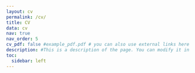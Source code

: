```yaml
---
layout: cv
permalink: /cv/
title: CV
data: cv
nav: true
nav_order: 5
cv_pdf: false #example_pdf.pdf # you can also use external links here
description: #This is a description of the page. You can modify it in '_pages/cv.md'. You can also change or remove the top pdf download button.
toc:
  sidebar: left
---
```

